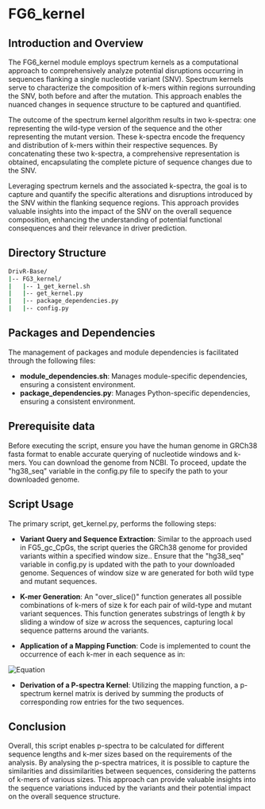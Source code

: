 # FG6_kernel

## Introduction and Overview
The FG6_kernel module employs spectrum kernels as a computational approach to comprehensively analyze potential disruptions occurring in sequences flanking a single nucleotide variant (SNV). Spectrum kernels serve to characterize the composition of k-mers within regions surrounding the SNV, both before and after the mutation. This approach enables the nuanced changes in sequence structure to be captured and quantified.

The outcome of the spectrum kernel algorithm results in two k-spectra: one representing the wild-type version of the sequence and the other representing the mutant version. These k-spectra encode the frequency and distribution of k-mers within their respective sequences. By concatenating these two k-spectra, a comprehensive representation is obtained, encapsulating the complete picture of sequence changes due to the SNV.

Leveraging spectrum kernels and the associated k-spectra, the goal is to capture and quantify the specific alterations and disruptions introduced by the SNV within the flanking sequence regions. This approach provides valuable insights into the impact of the SNV on the overall sequence composition, enhancing the understanding of potential functional consequences and their relevance in driver prediction.

## Directory Structure
```bash
DrivR-Base/
|-- FG3_kernel/
|   |-- 1_get_kernel.sh
|   |-- get_kernel.py
|   |-- package_dependencies.py
|   |-- config.py
```

## Packages and Dependencies
The management of packages and module dependencies is facilitated through the following files:

* **module_dependencies.sh**: Manages module-specific dependencies, ensuring a consistent environment.
* **package_dependencies.py**: Manages Python-specific dependencies, ensuring a consistent environment.

## Prerequisite data
Before executing the script, ensure you have the human genome in GRCh38 fasta format to enable accurate querying of nucleotide windows and k-mers. You can download the genome from NCBI. To proceed, update the "hg38_seq" variable in the config.py file to specify the path to your downloaded genome.

## Script Usage
The primary script, get_kernel.py, performs the following steps:

* **Variant Query and Sequence Extraction**: Similar to the approach used in FG5_gc_CpGs, the script queries the GRCh38 genome for provided variants within a specified window size.. Ensure that the "hg38_seq" variable in config.py is updated with the path to your downloaded genome. Sequences of window size w are generated for both wild type and mutant sequences.

* **K-mer Generation**: An "over_slice()" function generates all possible combinations of k-mers of size k for each pair of wild-type and mutant variant sequences. This function generates substrings of length *k* by sliding a window of size *w* across the sequences, capturing local sequence patterns around the variants.

* **Application of a Mapping Function**: Code is implemented to count the occurrence of each k-mer in each sequence as in:

![Equation](images/mapping-function.png)

* **Derivation of a P-spectra Kernel**: Utilizing the mapping function, a p-spectrum kernel matrix is derived by summing the products of corresponding row entries for the two sequences.

## Conclusion
Overall, this script enables p-spectra to be calculated for different sequence lengths and k-mer sizes based on the requirements of the analysis.
By analysing the p-spectra matrices, it is possible to capture the similarities and dissimilarities between sequences, considering the patterns of k-mers of various sizes. This approach can provide valuable insights into the sequence variations induced by the variants and their potential impact on the overall sequence structure.

  
